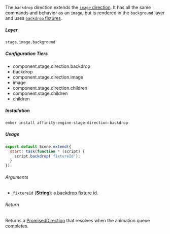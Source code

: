 The `backdrop` direction extends the [`image` direction](#/api/stage/directions/image). It has all the same commands and behavior as an `image`, but is rendered in the `background` layer and uses [`backdrop` fixtures](#/api/engine/fixtures/backdrops).

##### Layer

`stage.image.background`

##### Configuration Tiers

* component.stage.direction.backdrop
* backdrop
* component.stage.direction.image
* image
* component.stage.direction.children
* component.stage.children
* children

##### Installation

```bash
ember install affinity-engine-stage-direction-backdrop
```

##### Usage

```js
export default Scene.extend({
  start: task(function * (script) {
    script.backdrop('fixtureId');
  }
});
```

###### Arguments

* `fixtureId` (**String**): a [backdrop fixture](#/api/engine/fixtures/backdrops) id.

###### Return

Returns a [PromisedDirection](#/api/stage/directions?anchor=promised_direction) that resolves when the animation queue completes.
